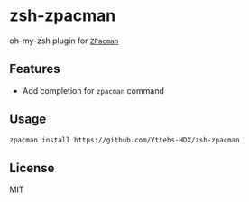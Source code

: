 # zsh-zpacman

oh-my-zsh plugin for [`ZPacman`](https://github.com/Yttehs-HDX/zpacman.git)

## Features

- Add completion for `zpacman` command

## Usage

```bash
zpacman install https://github.com/Yttehs-HDX/zsh-zpacman
```

## License

MIT
